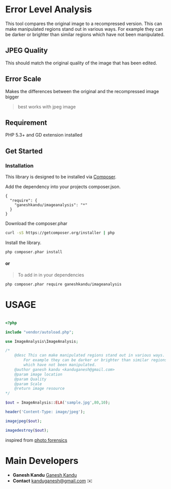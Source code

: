 
# Error Level Analysis

This tool compares the original image to a recompressed version. This can make manipulated regions stand out in various ways. For example they can be darker or brighter than similar regions which have not been manipulated.

## JPEG Quality

This should match the original quality of the image that has been edited.
## Error Scale

Makes the differences between the original and the recompressed image bigger

> best works with jpeg image

## Requirement

PHP 5.3+ and GD extension installed

## Get Started

### Installation

This library is designed to be installed via [Composer](https://getcomposer.org/doc/).

Add the dependency into your projects composer.json.
```
{
  "require": {
    "ganeshkandu/imageanalysis": "*"
  }
}
```

Download the composer.phar
``` bash
curl -sS https://getcomposer.org/installer | php
```

Install the library.
``` bash
php composer.phar install
```

#### or

> To add in in your dependencies

``` bash
php composer.phar require ganeshkandu/imageanalysis
```

# USAGE

```php

<?php

include "vendor/autoload.php";

use ImageAnalysis\ImageAnalysis;

/*
	@desc This can make manipulated regions stand out in various ways.
		For example they can be darker or brighter than similar regions
		which have not been manipulated.
	@author ganesh kandu <kanduganesh@gmail.com>
	@param image location
	@param Quality
	@param Scale
	@return image resource
*/

$out = ImageAnalysis::ELA('sample.jpg',80,10);

header('Content-Type: image/jpeg');

imagejpeg($out);

imagedestroy($out);

```

inspired from [photo forensics](https://29a.ch/2015/08/16/forensically-photo-forensics-for-the-web)


# Main Developers

* **Ganesh Kandu** [Ganesh Kandu](https://github.com/GaneshKandu)
* **Contact** [kanduganesh@gmail.com](mailto:kanduganesh@gmail.com) :envelope:
